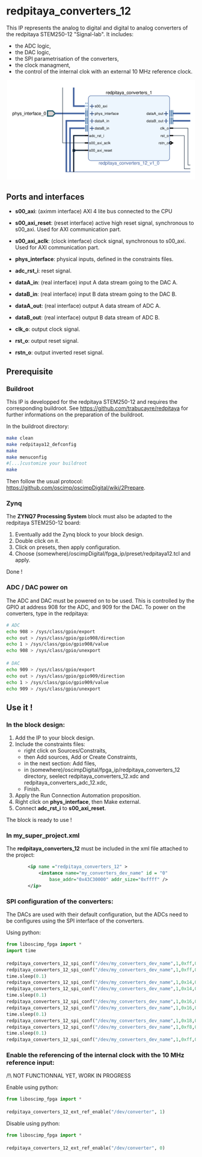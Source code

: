 # redpitaya_converters_12

This IP represents the analog to digital and digital to analog converters of the redpitaya STEM250-12 "Signal-lab".
It includes:

* the ADC logic,
* the DAC logic,
* the SPI parametrisation of the converters,
* the clock managment,
* the control of the internal clok with an external 10 MHz reference clock.

<p align="center">
<img src='figures/redpitaya_converters_12.png' width='500'>
</p>

## Ports and interfaces

* **s00_axi**: (aximm interface) AXI 4 lite bus connected to the CPU
* **s00_axi_reset**: (reset interface) active high reset signal, synchronous to s00_axi. Used for
  AXI communication part.
* **s00_axi_aclk**: (clock interface) clock signal, synchronous to s00_axi. Used for
  AXI communication part.

* **phys_interface**: physical inputs, defined in the constraints files.
* **adc_rst_i**: reset signal.
* **dataA_in**: (real interface) input A data stream going to the DAC A.
* **dataB_in**: (real interface) input B data stream going to the DAC B.

* **dataA_out**: (real interface) output A data stream of ADC A.
* **dataB_out**: (real interface) output B data stream of ADC B.
* **clk_o**: output clock signal.
* **rst_o**: output reset signal.
* **rstn_o**: output inverted reset signal.

## Prerequisite

### Buildroot

This IP is developped for the redpitaya STEM250-12 and requires the corresponding buildroot.
See https://github.com/trabucayre/redpitaya for further informations on the preparation of the buildroot.

In the buildroot directory: 

```bash
make clean
make redpitaya12_defconfig
make
make menuconfig
#[...]customize your buildroot
make
```

Then follow the usual protocol: https://github.com/oscimp/oscimpDigital/wiki/2Prepare.

### Zynq

The **ZYNQ7 Processing System** block must also be adapted to the redpitaya STEM250-12 board:

1. Eventually add the Zynq block to your block design.
2. Double click on it.
3. Click on presets, then apply configuration.
4. Choose (somewhere)/oscimpDigital/fpga_ip/preset/redpitaya12.tcl and apply.

Done !

### ADC / DAC power on

The ADC and DAC must be powered on to be used. This is controlled by the GPIO at address 908 for the ADC, and 909 for the DAC.
To power on the converters, type in the redpitaya:

```bash
# ADC
echo 908 > /sys/class/gpio/export
echo out > /sys/class/gpio/gpio908/direction
echo 1 > /sys/class/gpio/gpio908/value
echo 908 > /sys/class/gpio/unexport

# DAC
echo 909 > /sys/class/gpio/export
echo out > /sys/class/gpio/gpio909/direction
echo 1 > /sys/class/gpio/gpio909/value
echo 909 > /sys/class/gpio/unexport
```

## Use it !

### In the block design:

1. Add the IP to your block design.
2. Include the constraints files:
	- right click on Sources/Constraits,
	- then Add sources, Add or Create Constraints,
	- in the next section: Add files,
	- in (somewhere)/oscimpDigital/fpga_ip/redpitaya_converters_12 directory, seelect redpitaya_converters_12.xdc and redpitaya_converters_adc_12.xdc,
	- Finish.
3. Apply the Run Connection Automation proposition.
4. Right click on **phys_interface**, then Make external.
5. Connect **adc_rst_i** to **s00_axi_reset**.

The block is ready to use !

### In my_super_project.xml

The **redpitaya_converters_12** must be included in the xml file attached to the project:

```xml
        <ip name ="redpitaya_converters_12" >
            <instance name="my_converters_dev_name" id = "0"
                base_addr="0x43C30000" addr_size="0xffff" />
        </ip>
```

### SPI configuration of the converters:

The DACs are used with their default configuration, but the ADCs need to be configures using the SPI interface of the converters.

Using python:

```python
from liboscimp_fpga import *
import time

redpitaya_converters_12_spi_conf("/dev/my_converters_dev_name",1,0xff,0x00,1)
redpitaya_converters_12_spi_conf("/dev/my_converters_dev_name",1,0xff,0x00,0)
time.sleep(0.1)
redpitaya_converters_12_spi_conf("/dev/my_converters_dev_name",1,0x14,0x01,1)
redpitaya_converters_12_spi_conf("/dev/my_converters_dev_name",1,0x14,0x01,0)
time.sleep(0.1)
redpitaya_converters_12_spi_conf("/dev/my_converters_dev_name",1,0x16,0xa0,1)
redpitaya_converters_12_spi_conf("/dev/my_converters_dev_name",1,0x16,0xa0,0)
time.sleep(0.1)
redpitaya_converters_12_spi_conf("/dev/my_converters_dev_name",1,0x18,0x1b,1)
redpitaya_converters_12_spi_conf("/dev/my_converters_dev_name",1,0xf8,0x1b,0)
time.sleep(0.1)
redpitaya_converters_12_spi_conf("/dev/my_converters_dev_name",1,0xff,0x01,1)
```

### Enable the referencing of the internal clock with the 10 MHz reference input:

/!\ NOT FUNCTIONNAL YET, WORK IN PROGRESS

Enable using python:

```python
from liboscimp_fpga import *

redpitaya_converters_12_ext_ref_enable("/dev/converter", 1)
```

Disable using python:

```python
from liboscimp_fpga import *

redpitaya_converters_12_ext_ref_enable("/dev/converter", 0)
```

